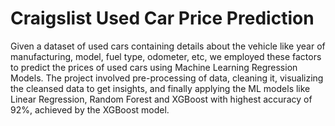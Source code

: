 # Craigslist Used Car Price Prediction
 Given a dataset of used cars containing details about the vehicle like year of manufacturing, model, fuel type, odometer, etc, we employed these factors to predict the prices of used cars using Machine Learning Regression Models. The project involved pre-processing of data, cleaning it, visualizing the cleansed data to get insights, and finally applying the ML models like Linear Regression, Random Forest and XGBoost with highest accuracy of 92%, achieved by the XGBoost model.
